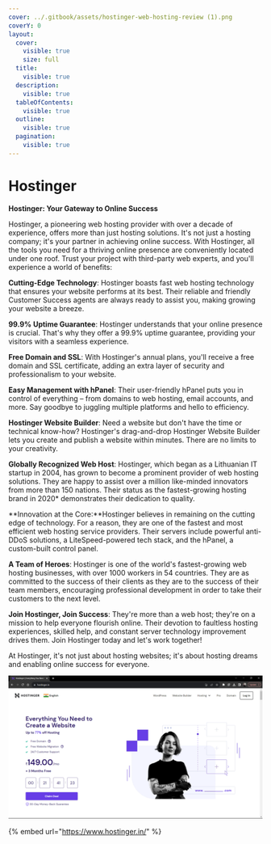 ```yaml
---
cover: ../.gitbook/assets/hostinger-web-hosting-review (1).png
coverY: 0
layout:
  cover:
    visible: true
    size: full
  title:
    visible: true
  description:
    visible: true
  tableOfContents:
    visible: true
  outline:
    visible: true
  pagination:
    visible: true
---
```


# Hostinger

**Hostinger: Your Gateway to Online Success**

Hostinger, a pioneering web hosting provider with over a decade of experience, offers more than just hosting solutions. It's not just a hosting company; it's your partner in achieving online success. With Hostinger, all the tools you need for a thriving online presence are conveniently located under one roof. Trust your project with third-party web experts, and you'll experience a world of benefits:

**Cutting-Edge Technology**: Hostinger boasts fast web hosting technology that ensures your website performs at its best. Their reliable and friendly Customer Success agents are always ready to assist you, making growing your website a breeze.

**99.9% Uptime Guarantee**: Hostinger understands that your online presence is crucial. That's why they offer a 99.9% uptime guarantee, providing your visitors with a seamless experience.

&#x20;**Free Domain and SSL**: With Hostinger's annual plans, you'll receive a free domain and SSL certificate, adding an extra layer of security and professionalism to your website.

&#x20;**Easy Management with hPanel**: Their user-friendly hPanel puts you in control of everything – from domains to web hosting, email accounts, and more. Say goodbye to juggling multiple platforms and hello to efficiency.

&#x20;**Hostinger Website Builder**: Need a website but don't have the time or technical know-how? Hostinger's drag-and-drop Hostinger Website Builder lets you create and publish a website within minutes. There are no limits to your creativity.

**Globally Recognized Web Host**: Hostinger, which began as a Lithuanian IT startup in 2004, has grown to become a prominent provider of web hosting solutions. They are happy to assist over a million like-minded innovators from more than 150 nations. Their status as the fastest-growing hosting brand in 2020\* demonstrates their dedication to quality.

**Innovation at the Core:**Hostinger believes in remaining on the cutting edge of technology. For a reason, they are one of the fastest and most efficient web hosting service providers. Their servers include powerful anti-DDoS solutions, a LiteSpeed-powered tech stack, and the hPanel, a custom-built control panel.

**A Team of Heroes**: Hostinger is one of the world's fastest-growing web hosting businesses, with over 1000 workers in 54 countries. They are as committed to the success of their clients as they are to the success of their team members, encouraging professional development in order to take their customers to the next level.

**Join Hostinger, Join Success**: They're more than a web host; they're on a mission to help everyone flourish online. Their devotion to faultless hosting experiences, skilled help, and constant server technology improvement drives them. Join Hostinger today and let's work together!

At Hostinger, it's not just about hosting websites; it's about hosting dreams and enabling online success for everyone.



![](<../.gitbook/assets/image (6) (1).png>)

{% embed url="https://www.hostinger.in/" %}
